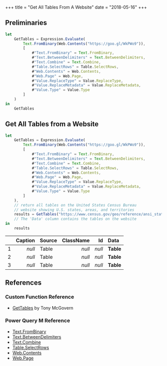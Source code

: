 +++
title = "Get All Tables From A Website"
date = "2018-05-16"
+++

## Preliminaries
```javascript
let
    GetTables = Expression.Evaluate(
        Text.FromBinary(Web.Contents("https://goo.gl/WkPWo9")), 
        [
            #"Text.FromBinary" = Text.FromBinary,
            #"Text.BetweenDelimiters" = Text.BetweenDelimiters,
            #"Text.Combine" = Text.Combine,
            #"Table.SelectRows" = Table.SelectRows,
            #"Web.Contents" = Web.Contents,
            #"Web.Page" = Web.Page,
            #"Value.ReplaceType" = Value.ReplaceType,
            #"Value.ReplaceMetadata" = Value.ReplaceMetadata,
            #"Value.Type" = Value.Type
        ]
    )
in
    GetTables
```

## Get All Tables from a Website
```javascript
let
    GetTables = Expression.Evaluate(
        Text.FromBinary(Web.Contents("https://goo.gl/WkPWo9")), 
        [
            #"Text.FromBinary" = Text.FromBinary,
            #"Text.BetweenDelimiters" = Text.BetweenDelimiters,
            #"Text.Combine" = Text.Combine,
            #"Table.SelectRows" = Table.SelectRows,
            #"Web.Contents" = Web.Contents,
            #"Web.Page" = Web.Page,
            #"Value.ReplaceType" = Value.ReplaceType,
            #"Value.ReplaceMetadata" = Value.ReplaceMetadata,
            #"Value.Type" = Value.Type
        ]
    ),
    // return all tables on the United States Census Bureau 
    // website showing U.S. states, areas, and territories
    results = GetTables("https://www.census.gov/geo/reference/ansi_statetables.html")
    // The 'Data' column contains the tables on the website
in
    results
```
|     |Caption |Source |ClassName |Id      |Data     |
|:---:|-------:|:------|---------:|-------:|:--------|
|1	  |*null*  |Table  |*null*    |*null*  |**Table**|
|2	  |*null*  |Table  |*null*    |*null*  |**Table**|
|3	  |*null*  |Table  |*null*    |*null*  |**Table**|

## References
### Custom Function Reference
+ [GetTables](https://gist.github.com/tonmcg/1173759b95943b2b9ed290b9edbe74d3) by Tony McGovern

### Power Query M Reference
+ [Text.FromBinary](https://msdn.microsoft.com/en-us/query-bi/m/text-frombinary)
+ [Text.BetweenDelimiters](https://msdn.microsoft.com/en-us/query-bi/m/text-betweendelimiters)
+ [Text.Combine](https://msdn.microsoft.com/en-us/query-bi/m/text-combine)
+ [Table.SelectRows](https://msdn.microsoft.com/en-us/query-bi/m/table-selectrows)
+ [Web.Contents](https://msdn.microsoft.com/en-us/query-bi/m/web-contents)
+ [Web.Page](https://msdn.microsoft.com/en-us/query-bi/m/web-page)